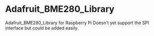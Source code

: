 # Adafruit_BME280_Library
Adafruit_BME280_Library for Raspberry Pi
Doesn't yet support the SPI interface but could be added easily.
